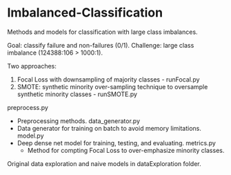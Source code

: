 # Imbalanced-Classification
Methods and models for classification with large class imbalances. 

Goal: classify failure and non-failures (0/1). 
Challenge: large class imbalance (124388:106 > 1000:1).

Two approaches:
  1. Focal Loss with downsampling of majority classes - runFocal.py
  2. SMOTE: synthetic minority over-sampling technique to oversample synthetic minority classes - runSMOTE.py
  
preprocess.py
- Preprocessing methods. 
data_generator.py
- Data generator for training on batch to avoid memory limitations.  
model.py
- Deep dense net model for training, testing, and evaluating.
metrics.py
  - Method for compting Focal Loss to over-emphasize minority classes. 
  
 Original data exploration and naive models in dataExploration folder. 
